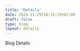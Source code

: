 ```yaml
---
title: 'Details'
date: 2024-11-25T10:15:29+02:00
draft: false
type: blog
layout: details
---
```


Blog Details